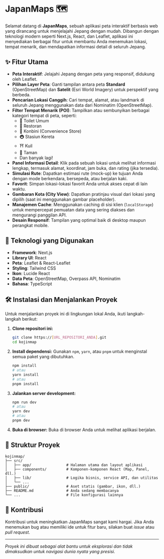 # JapanMaps 🗺️

Selamat datang di **JapanMaps**, sebuah aplikasi peta interaktif berbasis web yang dirancang untuk menjelajahi Jepang dengan mudah. Dibangun dengan teknologi modern seperti Next.js, React, dan Leaflet, aplikasi ini menyediakan berbagai fitur untuk membantu Anda menemukan lokasi, tempat menarik, dan mendapatkan informasi detail di seluruh Jepang.

## ✨ Fitur Utama

*   **Peta Interaktif**: Jelajahi Jepang dengan peta yang responsif, didukung oleh Leaflet.
*   **Pilihan Layer Peta**: Ganti tampilan antara peta **Standard** (OpenStreetMap) dan **Satelit** (Esri World Imagery) untuk perspektif yang berbeda.
*   **Pencarian Lokasi Canggih**: Cari tempat, alamat, atau landmark di seluruh Jepang menggunakan data dari Nominatim (OpenStreetMap).
*   **Filter Tempat Menarik (POI)**: Tampilkan atau sembunyikan berbagai kategori tempat di peta, seperti:
    *   🚻 Toilet Umum
    *   🍜 Restoran
    *   🏪 Konbini (Convenience Store)
    *   🚇 Stasiun Kereta
    *   ⛩️ Kuil
    *   🌳 Taman
    *   Dan banyak lagi!
*   **Panel Informasi Detail**: Klik pada sebuah lokasi untuk melihat informasi lengkap, termasuk alamat, koordinat, jam buka, dan rating (jika tersedia).
*   **Simulasi Rute**: Dapatkan estimasi rute (mock-up) ke tujuan Anda dengan mode berkendara, bersepeda, atau berjalan kaki.
*   **Favorit**: Simpan lokasi-lokasi favorit Anda untuk akses cepat di lain waktu.
*   **Gambaran Kota (City View)**: Dapatkan pratinjau visual dari lokasi yang dipilih (saat ini menggunakan gambar placeholder).
*   **Manajemen Cache**: Menggunakan caching di sisi klien (`localStorage`) untuk mempercepat pemuatan data yang sering diakses dan mengurangi panggilan API.
*   **Desain Responsif**: Tampilan yang optimal baik di desktop maupun perangkat mobile.

## 🚀 Teknologi yang Digunakan

*   **Framework**: Next.js
*   **Library UI**: React
*   **Peta**: Leaflet & React-Leaflet
*   **Styling**: Tailwind CSS
*   **Ikon**: Lucide React
*   **Data Peta**: OpenStreetMap, Overpass API, Nominatim
*   **Bahasa**: TypeScript

## 🛠️ Instalasi dan Menjalankan Proyek

Untuk menjalankan proyek ini di lingkungan lokal Anda, ikuti langkah-langkah berikut:

1.  **Clone repositori ini:**
    ```bash
    git clone https://[URL_REPOSITORI_ANDA].git
    cd kojinmap
    ```

2.  **Install dependensi:**
    Gunakan `npm`, `yarn`, atau `pnpm` untuk menginstal semua paket yang dibutuhkan.
    ```bash
    npm install
    # atau
    yarn install
    # atau
    pnpm install
    ```

3.  **Jalankan server development:**
    ```bash
    npm run dev
    # atau
    yarn dev
    # atau
    pnpm dev
    ```

4.  **Buka di browser:**
    Buka  di browser Anda untuk melihat aplikasi berjalan.

## 📂 Struktur Proyek

```
kojinmap/
├── src/
│   ├── app/                # Halaman utama dan layout aplikasi
│   ├── components/         # Komponen-komponen React (Map, Panel, dll.)
│   ├── lib/                # Logika bisnis, service API, dan utilitas
│   └── ...
├── public/                 # Aset statis (gambar, ikon, dll.)
├── README.md               # Anda sedang membacanya
└── ...                     # File konfigurasi lainnya
```

## 🤝 Kontribusi

Kontribusi untuk meningkatkan JapanMaps sangat kami hargai. Jika Anda menemukan bug atau memiliki ide untuk fitur baru, silakan buat *issue* atau *pull request*.

---

*Proyek ini dibuat sebagai alat bantu untuk eksplorasi dan tidak dimaksudkan untuk navigasi dunia nyata yang presisi.*